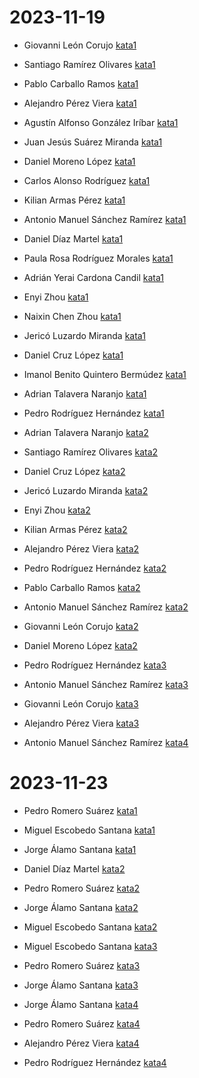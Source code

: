 # 2023-11-19

* Giovanni León Corujo [kata1](https://drive.google.com/file/d/1jgzLj1Xg-5gk8KWT5qOmbA0rSClU3E43/view?usp=sharing)

* Santiago Ramírez Olivares [kata1](https://www.youtube.com/watch?v=HnbeAvn1wG8)

* Pablo Carballo Ramos [kata1](https://youtu.be/mE7Ld7jUDM8)

* Alejandro Pérez Viera [kata1](https://alumnosulpgc-my.sharepoint.com/:v:/g/personal/alejandro_perez135_alu_ulpgc_es/ERp0qiWf5X5Nl82XspAUMKsBrNOBMsCvO7Wx9Iro9JeRmQ?e=Y8gyRF)

* Agustín Alfonso González Iríbar [kata1](https://alumnosulpgc-my.sharepoint.com/:v:/g/personal/agustin_gonzalez112_alu_ulpgc_es/EWgmJ4Hu7SlDmNiC2HUhSzUBIx0Qzwh1v7hTX8yT1bEQUw?nav=eyJyZWZlcnJhbEluZm8iOnsicmVmZXJyYWxBcHAiOiJTdHJlYW1XZWJBcHAiLCJyZWZlcnJhbFZpZXciOiJTaGFyZURpYWxvZyIsInJlZmVycmFsQXBwUGxhdGZvcm0iOiJXZWIiLCJyZWZlcnJhbE1vZGUiOiJ2aWV3In19&e=t3dKDg)

* Juan Jesús Suárez Miranda [kata1](https://alumnosulpgc-my.sharepoint.com/:v:/g/personal/juan_suarez139_alu_ulpgc_es/EZ9kVytbxUtGvAl0_PotI4IBw8Vu8jDj1Olwvtc-Dsn4ig?e=9JE2uT&nav=eyJyZWZlcnJhbEluZm8iOnsicmVmZXJyYWxBcHAiOiJTdHJlYW1XZWJBcHAiLCJyZWZlcnJhbFZpZXciOiJTaGFyZURpYWxvZyIsInJlZmVycmFsQXBwUGxhdGZvcm0iOiJXZWIiLCJyZWZlcnJhbE1vZGUiOiJ2aWV3In19)

* Daniel Moreno López [kata1](https://www.youtube.com/watch?v=wYZVy9aYRTQ)

* Carlos Alonso Rodríguez [kata1](https://www.youtube.com/watch?v=V1d0AZwdqVg&t=1s)

* Kilian Armas Pérez [kata1](https://youtu.be/-EVDgEBKGtw)

* Antonio Manuel Sánchez Ramírez [kata1](https://www.youtube.com/watch?v=AxCxN6oxmV0)

* Daniel Díaz Martel [kata1](https://youtu.be/5KGVrLwjEPM)

* Paula Rosa Rodríguez Morales [kata1](https://drive.google.com/file/d/1ArehcZadkOhj3Ae_IWViVEeT91eQ3w1w/view?usp=drive_link)

* Adrián Yerai Cardona Candil [kata1](https://alumnosulpgc-my.sharepoint.com/:v:/g/personal/adrian_cardona102_alu_ulpgc_es/ETBP7FbH9gVIvbGACtZBtwoBjj0Xa0YW53JxngurlNIxYQ?nav=eyJyZWZlcnJhbEluZm8iOnsicmVmZXJyYWxBcHAiOiJPbmVEcml2ZUZvckJ1c2luZXNzIiwicmVmZXJyYWxBcHBQbGF0Zm9ybSI6IldlYiIsInJlZmVycmFsTW9kZSI6InZpZXciLCJyZWZlcnJhbFZpZXciOiJNeUZpbGVzTGlua0RpcmVjdCJ9fQ&e=XeBGAj)

* Enyi Zhou [kata1](https://www.youtube.com/watch?v=haadYUWxkjg)

* Naixin Chen Zhou [kata1](https://alumnosulpgc-my.sharepoint.com/:v:/g/personal/naixin_chen101_alu_ulpgc_es/EdjtX12ZwupNvl5L3dcOlh4BhaWd79CmHrzD_lnwQHXYQw?e=tmlbwy)

* Jericó Luzardo Miranda [kata1](https://youtu.be/CY_JCwZ1bUw)

* Daniel Cruz López [kata1](https://youtu.be/6KrCil81CK0)

* Imanol Benito Quintero Bermúdez [kata1](https://www.youtube.com/watch?v=ZdWOuooJXBE&ab_channel=ImanolQB)

* Adrian Talavera Naranjo [kata1](https://youtu.be/e88H5NOEelY)

* Pedro Rodríguez Hernández [kata1](https://alumnosulpgc-my.sharepoint.com/:v:/g/personal/pedro_rodriguez128_alu_ulpgc_es/EQuVTG3gcv9Evz276NboB2UBWKUGaFGJsIS2BpwvFeGh-A?nav=eyJyZWZlcnJhbEluZm8iOnsicmVmZXJyYWxBcHAiOiJPbmVEcml2ZUZvckJ1c2luZXNzIiwicmVmZXJyYWxBcHBQbGF0Zm9ybSI6IldlYiIsInJlZmVycmFsTW9kZSI6InZpZXciLCJyZWZlcnJhbFZpZXciOiJNeUZpbGVzTGlua0RpcmVjdCJ9fQ&e=8ksHlZ)

* Adrian Talavera Naranjo [kata2](https://youtu.be/wjzlfBFuaSE)

* Santiago Ramírez Olivares [kata2](https://www.youtube.com/watch?v=DZBV_st_fbA)

* Daniel Cruz López [kata2](https://www.youtube.com/watch?v=EJyGMXBqh1U)

* Jericó Luzardo Miranda [kata2](https://youtu.be/e74_uiDY0UI)

* Enyi Zhou [kata2](https://www.youtube.com/watch?v=h2CfN007qVI&list=PLa6wIUP0KCzF2ZPPcvbcDISFvHFQC8Nwx&index=2)

* Kilian Armas Pérez [kata2](https://youtu.be/MjCtycMm4SA)

* Alejandro Pérez Viera [kata2](https://alumnosulpgc-my.sharepoint.com/:v:/g/personal/alejandro_perez135_alu_ulpgc_es/EcDeX8marG5PpYEhyum3eeEBjViedeQu3zao3wVQ9RK6yw?e=Q2M8Yr)

* Pedro Rodríguez Hernández [kata2](https://alumnosulpgc-my.sharepoint.com/:v:/g/personal/pedro_rodriguez128_alu_ulpgc_es/EVdchy6jZZRJhJv-uRnwxpYBpd204_OeftgiTRaUxVb-eA?nav=eyJyZWZlcnJhbEluZm8iOnsicmVmZXJyYWxBcHAiOiJPbmVEcml2ZUZvckJ1c2luZXNzIiwicmVmZXJyYWxBcHBQbGF0Zm9ybSI6IldlYiIsInJlZmVycmFsTW9kZSI6InZpZXciLCJyZWZlcnJhbFZpZXciOiJNeUZpbGVzTGlua0RpcmVjdCJ9fQ&e=vUAq9A)
  
* Pablo Carballo Ramos [kata2](https://youtu.be/9KN2X_m1yc4)

* Antonio Manuel Sánchez Ramírez [kata2](https://www.youtube.com/watch?v=BVSYJTjJAZE)

* Giovanni León Corujo [kata2](https://drive.google.com/file/d/15ZEcs2vgEUqQvpYFIsLgXApZL6dgqIu3/view?usp=sharing)

* Daniel Moreno López [kata2](https://youtu.be/9Qph3ikpHk0)

* Pedro Rodríguez Hernández [kata3](https://alumnosulpgc-my.sharepoint.com/:v:/g/personal/pedro_rodriguez128_alu_ulpgc_es/ESOHvT8UMLxEjLICZWWPyOQBTYrM9JTfnDdTWSvJVvwwiw?nav=eyJyZWZlcnJhbEluZm8iOnsicmVmZXJyYWxBcHAiOiJPbmVEcml2ZUZvckJ1c2luZXNzIiwicmVmZXJyYWxBcHBQbGF0Zm9ybSI6IldlYiIsInJlZmVycmFsTW9kZSI6InZpZXciLCJyZWZlcnJhbFZpZXciOiJNeUZpbGVzTGlua0RpcmVjdCJ9fQ&e=EzF8SW)

* Antonio Manuel Sánchez Ramírez [kata3](https://www.youtube.com/watch?v=00dSGuOWk7s)

* Giovanni León Corujo [kata3](https://drive.google.com/file/d/1mNZ_liWR9OK-0Zw6PAoAnGWvuzaNJnQI/view?usp=sharing)

* Alejandro Pérez Viera [kata3](https://alumnosulpgc-my.sharepoint.com/:v:/g/personal/alejandro_perez135_alu_ulpgc_es/ERz-gLJnaBFLhPAT-V6vQ5kBqxRRQvi5zkeWVZjvq3li1Q?e=CSZmNx)

* Antonio Manuel Sánchez Ramírez [kata4](https://www.youtube.com/watch?v=AWzecKReqDY)

# 2023-11-23

* Pedro Romero Suárez [kata1](https://alumnosulpgc-my.sharepoint.com/:v:/g/personal/pedro_romero105_alu_ulpgc_es/EaodzI9CFWdNs06-Nne8624BsNT6F96QqBv4OIowh79OWQ?e=WFqdPL)

* Miguel Escobedo Santana [kata1](https://youtu.be/YUwEwzIUmWk)

* Jorge Álamo Santana [kata1](https://youtu.be/ZSrL6GyooIg)

* Daniel Díaz Martel [kata2](https://youtu.be/XH8dVc3LNjc)

* Pedro Romero Suárez [kata2](https://alumnosulpgc-my.sharepoint.com/:v:/g/personal/pedro_romero105_alu_ulpgc_es/EUCOcyydGo9FmHXyjorc7zMBQd18vS9DO3StDQetRP28OQ?e=bXt3K3)

* Jorge Álamo Santana [kata2](https://youtu.be/occeM6PEkL0)

* Miguel Escobedo Santana [kata2](https://youtu.be/CMgN5GQKJm0)

* Miguel Escobedo Santana [kata3](https://youtu.be/qiBSr5xAZ9M)

* Pedro Romero Suárez [kata3](https://alumnosulpgc-my.sharepoint.com/:v:/g/personal/pedro_romero105_alu_ulpgc_es/ETHZ5zmNWCpBsqDp3CaWJYsBWiOaGAStt3MUckz7s25EuQ?e=4kI0Ga)

* Jorge Álamo Santana [kata3](https://youtu.be/cE4NEJBhASY)

* Jorge Álamo Santana [kata4](https://youtu.be/h-WTEKeKpTI)

* Pedro Romero Suárez [kata4](https://alumnosulpgc-my.sharepoint.com/:v:/g/personal/pedro_romero105_alu_ulpgc_es/Ecn7WRD4zuVLoeGoLSzsc28BnFwecMtyunWBIHGTd8Fl-A?e=ZcZtgc)

* Alejandro Pérez Viera [kata4](https://alumnosulpgc-my.sharepoint.com/:v:/g/personal/alejandro_perez135_alu_ulpgc_es/ERz-gLJnaBFLhPAT-V6vQ5kBqxRRQvi5zkeWVZjvq3li1Q?e=CSZmNx)

* Pedro Rodríguez Hernández [kata4](https://alumnosulpgc-my.sharepoint.com/:v:/g/personal/pedro_rodriguez128_alu_ulpgc_es/EZprsGDE4cdDkoS0zdqXLe8Bbd5R-tUbIJVUo8dhf7agHA?nav=eyJyZWZlcnJhbEluZm8iOnsicmVmZXJyYWxBcHAiOiJPbmVEcml2ZUZvckJ1c2luZXNzIiwicmVmZXJyYWxBcHBQbGF0Zm9ybSI6IldlYiIsInJlZmVycmFsTW9kZSI6InZpZXciLCJyZWZlcnJhbFZpZXciOiJNeUZpbGVzTGlua0RpcmVjdCJ9fQ&e=dgAUPc)

